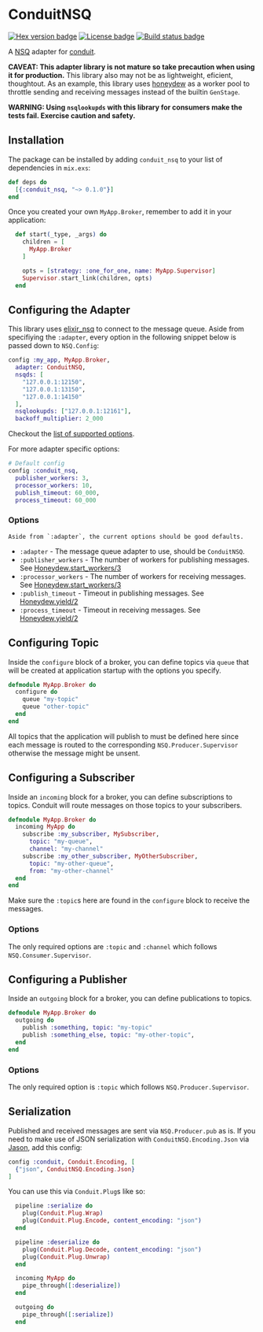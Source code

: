 # ConduitNSQ

[![Hex version badge](https://img.shields.io/hexpm/v/conduit_nsq.svg)](https://hex.pm/packages/conduit_nsq)
[![License badge](https://img.shields.io/hexpm/l/conduit_nsq.svg)](https://github.com/DigixGlobal/conduit_nsq/blob/master/LICENSE.md)
[![Build status badge](https://img.shields.io/circleci/project/github/DigixGlobal/conduit_nsq/master.svg)](https://circleci.com/gh/DigixGlobal/conduit_nsq/tree/master)

A [NSQ](https://nsq.io/) adapter for [conduit](https://github.com/conduitframework/conduit).

**CAVEAT: This adapter library is not mature so take precaution when
using it for production.** This library also may not be as lightweight,
eficient, thoughtout. As an example, this library uses
[honeydew](https://github.com/koudelka/honeydew) as a worker pool to
throttle sending and receiving messages instead of the builtin
`GenStage`.

**WARNING: Using `nsqlookupds` with this library for consumers make
the tests fail. Exercise caution and safety.**

## Installation

The package can be installed by adding `conduit_nsq` to your list of dependencies in `mix.exs`:

```elixir
def deps do
  [{:conduit_nsq, "~> 0.1.0"}]
end
```

Once you created your own `MyApp.Broker`, remember to add it in your
application:

```elixir
  def start(_type, _args) do
    children = [
      MyApp.Broker
    ]

    opts = [strategy: :one_for_one, name: MyApp.Supervisor]
    Supervisor.start_link(children, opts)
  end
```

## Configuring the Adapter

This library uses [elixir_nsq](https://github.com/wistia/elixir_nsq) to
connect to the message queue. Aside from specifiying the `:adapter`,
every option in the following snippet below is passed down to `NSQ.Config`:

``` elixir
config :my_app, MyApp.Broker,
  adapter: ConduitNSQ,
  nsqds: [
    "127.0.0.1:12150",
    "127.0.0.1:13150",
    "127.0.0.1:14150"
  ],
  nsqlookupds: ["127.0.0.1:12161"],
  backoff_multiplier: 2_000
```

Checkout the [list of supported options](https://github.com/wistia/elixir_nsq/blob/master/lib/nsq/config.ex).

For more adapter specific options:

```elixir
# Default config
config :conduit_nsq,
  publisher_workers: 3,
  processor_workers: 10,
  publish_timeout: 60_000,
  process_timeout: 60_000
```

### Options

    Aside from `:adapter`, the current options should be good defaults.

* `:adapter` - The message queue adapter to use, should be `ConduitNSQ`.
* `:publisher_workers` - The number of workers for publishing messages.
  See [Honeydew.start_workers/3](https://hexdocs.pm/honeydew/Honeydew.html#start_workers/3)
* `:processor_workers` - The number of workers for receiving messages.
  See
  [Honeydew.start_workers/3](https://hexdocs.pm/honeydew/Honeydew.html#start_workers/3)
* `:publish_timeout` - Timeout in publishing messages. See [Honeydew.yield/2](https://hexdocs.pm/honeydew/Honeydew.html#yield/2)
* `:process_timeout` - Timeout in receiving messages. See [Honeydew.yield/2](https://hexdocs.pm/honeydew/Honeydew.html#yield/2)

## Configuring Topic

Inside the `configure` block of a broker, you can define topics via
`queue` that will be created at application startup with the options you specify.

``` elixir
defmodule MyApp.Broker do
  configure do
    queue "my-topic"
    queue "other-topic"
  end
end
```

All topics that the application will publish to must be defined here
since each message is routed to the corresponding
`NSQ.Producer.Supervisor` otherwise the message might be unsent.

## Configuring a Subscriber

Inside an `incoming` block for a broker, you can define subscriptions to
topics. Conduit will route messages on those topics to your subscribers.

``` elixir
defmodule MyApp.Broker do
  incoming MyApp do
    subscribe :my_subscriber, MySubscriber,
      topic: "my-queue",
      channel: "my-channel"
    subscribe :my_other_subscriber, MyOtherSubscriber,
      topic: "my-other-queue",
      from: "my-other-channel"
  end
end
```

Make sure the `:topic`s here are found in the `configure` block to
receive the messages.

### Options

The only required options are `:topic` and `:channel` which follows
`NSQ.Consumer.Supervisor`.

## Configuring a Publisher

Inside an `outgoing` block for a broker, you can define publications to topics.

``` elixir
defmodule MyApp.Broker do
  outgoing do
    publish :something, topic: "my-topic"
    publish :something_else, topic: "my-other-topic",
  end
end
```

### Options

The only required option is `:topic` which follows
`NSQ.Producer.Supervisor`.

## Serialization

Published and received messages are sent via `NSQ.Producer.pub` as is.
If you need to make use of JSON serialization with
`ConduitNSQ.Encoding.Json` via
[Jason](https://github.com/michalmuskala/jason), add this config:

```elixir
config :conduit, Conduit.Encoding, [
  {"json", ConduitNSQ.Encoding.Json}
]
```

You can use this via `Conduit.Plug`s like so:

```elixir
  pipeline :serialize do
    plug(Conduit.Plug.Wrap)
    plug(Conduit.Plug.Encode, content_encoding: "json")
  end

  pipeline :deserialize do
    plug(Conduit.Plug.Decode, content_encoding: "json")
    plug(Conduit.Plug.Unwrap)
  end

  incoming MyApp do
    pipe_through([:deserialize])
  end

  outgoing do
    pipe_through([:serialize])
  end
```
